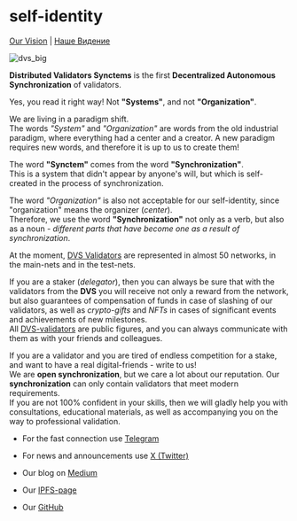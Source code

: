 # self-identity

[Our Vision](https://github.com/Distributed-Validators-Synctems/Self-Identity/blob/main/OUR_VISION.md) | [Наше Видение](https://github.com/Distributed-Validators-Synctems/Self-Identity/blob/main/OUR_VISION_ru.md)

![dvs_big](https://user-images.githubusercontent.com/38581319/121911312-f3a89200-cd2f-11eb-955a-b11a3c408f3e.png)

**Distributed Validators Synctems** is the first **Decentralized Autonomous Synchronization** of validators.

Yes, you read it right way! Not __"Systems"__, and not __"Organization"__.

We are living in a paradigm shift. <br />
The words *"System"* and *"Organization"* are words from the old industrial paradigm, where everything had a center and a creator. A new paradigm requires new words, and therefore it is up to us to create them!

The word **"Synctem"** comes from the word **"Synchronization"**. <br />
This is a system that didn't appear by anyone's will, but which is self-created in the process of synchronization.

The word *"Organization"* is also not acceptable for our self-identity, since "organization" means the organizer (*center*). <br />
Therefore, we use the word **"Synchronization"** not only as a verb, but also as a noun - *different parts that have become one as a result of synchronization*.

At the moment, [DVS Validators](https://github.com/Distributed-Validators-Synctems/Self-Identity/blob/main/meet-our-validators.md) are represented in almost 50 networks, in the main-nets and in the test-nets.

If you are a staker (*delegator*), then you can always be sure that with the validators from the **DVS** you will receive not only a reward from the network, but also guarantees of compensation of funds in case of slashing of our validators, as well as *crypto-gifts* and *NFTs* in cases of significant events and achievements of new milestones. <br />
All [DVS-validators](https://github.com/Distributed-Validators-Synctems/self-identity/blob/main/meet-our-validators.md) are public figures, and you can always communicate with them as with your friends and colleagues.

If you are a validator and you are tired of endless competition for a stake, and want to have a real digital-friends - write to us! <br />
We are **open synchronization**, but we care a lot about our reputation. Our **synchronization** can only contain validators that meet modern requirements. <br />
If you are not 100% confident in your skills, then we will gladly help you with consultations, educational materials, as well as accompanying you on the way to professional validation.

- For the fast connection use [Telegram](https://t.me/DVSynctems)

- For news and announcements use [X (Twitter)](https://x.com/synctems)

- Our blog on [Medium](https://synctems.medium.com/)

- Our [IPFS-page](https://abbfe6z95qov3d40hf6j30g7auo7afhp.mypinata.cloud/ipfs/QmYCPa2Co5kD3yZ32bS5DVHFvSfypZ97rdk4jGy8nZGkPx/)

- Our [GitHub](https://github.com/Distributed-Validators-Synctems)
